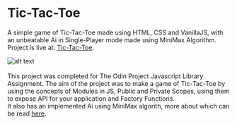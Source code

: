 # Tic-Tac-Toe
A simple game of Tic-Tac-Toe made using HTML, CSS and VanillaJS, with an unbeatable Ai in Single-Player mode made using MiniMax Algorithm.
Project is live at: [Tic-Tac-Toe](https://pret3nti0u5.github.io/Tic-Tac-Toe/). 

![alt text]()
<br></br>
This project was completed for The Odin Project Javascript Library Assignment.
The aim of the project was to make a game of Tic-Tac-Toe by using the concepts of Modules in JS, Public and Private Scopes, using them to expose API for your application and Factory Functions.  
It also has an implemented Ai using MiniMax algorith, more about which can be read [here](https://www.geeksforgeeks.org/minimax-algorithm-in-game-theory-set-1-introduction/?ref=lbp).
<br></br>
